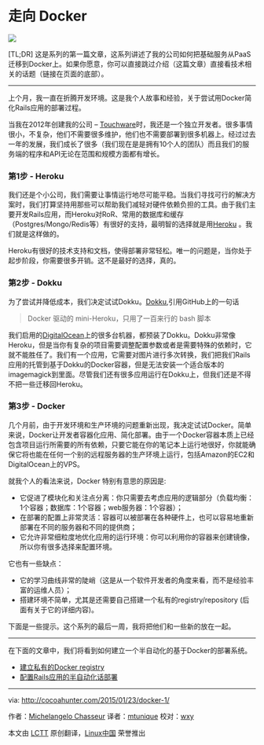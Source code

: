 走向 Docker
================================================================================
![](http://cocoahunter.com/content/images/2015/01/docker1.jpeg)

[TL;DR] 这是系列的第一篇文章，这系列讲述了我的公司如何把基础服务从PaaS迁移到Docker上。如果你愿意，你可以直接跳过介绍（这篇文章）直接看技术相关的话题（链接在页面的底部）。

----------

上个月，我一直在折腾开发环境。这是我个人故事和经验，关于尝试用Docker简化Rails应用的部署过程。

当我在2012年创建我的公司 – [Touchware][1]时，我还是一个独立开发者。很多事情很小，不复杂，他们不需要很多维护，他们也不需要部署到很多机器上。经过过去一年的发展，我们成长了很多（我们现在是是拥有10个人的团队）而且我们的服务端的程序和API无论在范围和规模方面都有增长。

### 第1步 - Heroku ###

我们还是个小公司，我们需要让事情运行地尽可能平稳。当我们寻找可行的解决方案时，我们打算坚持用那些可以帮助我们减轻对硬件依赖负担的工具。由于我们主要开发Rails应用，而Heroku对RoR、常用的数据库和缓存（Postgres/Mongo/Redis等）有很好的支持，最明智的选择就是用[Heroku][2] 。我们就是这样做的。

Heroku有很好的技术支持和文档，使得部署非常轻松。唯一的问题是，当你处于起步阶段，你需要很多开销。这不是最好的选择，真的。

### 第2步 - Dokku ###

为了尝试并降低成本，我们决定试试Dokku。[Dokku][3],引用GitHub上的一句话 

> Docker 驱动的 mini-Heroku，只用了一百来行的 bash 脚本

我们启用的[DigitalOcean][4]上的很多台机器，都预装了Dokku。Dokku非常像Heroku，但是当你有复杂的项目需要调整配置参数或者是需要特殊的依赖时，它就不能胜任了。我们有一个应用，它需要对图片进行多次转换，我们把我们Rails应用的托管到基于Dokku的Docker容器，但是无法安装一个适合版本的imagemagick到里面。尽管我们还有很多应用运行在Dokku上，但我们还是不得不把一些迁移回Heroku。

### 第3步 - Docker ###

几个月前，由于开发环境和生产环境的问题重新出现，我决定试试Docker。简单来说，Docker让开发者容器化应用、简化部署。由于一个Docker容器本质上已经包含项目运行所需要的所有依赖，只要它能在你的笔记本上运行地很好，你就能确保它将也能在任何一个别的远程服务器的生产环境上运行，包括Amazon的EC2和DigitalOcean上的VPS。

就我个人的看法来说，Docker 特别有意思的原因是:

- 它促进了模块化和关注点分离：你只需要去考虑应用的逻辑部分（负载均衡：1个容器；数据库：1个容器；web服务器：1个容器）；
- 在部署的配置上非常灵活：容器可以被部署在各种硬件上，也可以容易地重新部署在不同的服务器和不同的提供商；
- 它允许非常细粒度地优化应用的运行环境：你可以利用你的容器来创建镜像，所以你有很多选择来配置环境。

它也有一些缺点：

- 它的学习曲线非常的陡峭（这是从一个软件开发者的角度来看，而不是经验丰富的运维人员）；
- 搭建环境不简单，尤其是还需要自己搭建一个私有的registry/repository (后面有关于它的详细内容)。

下面是一些提示。这个系列的最后一周，我将把他们和一些新的放在一起。

----------

在下面的文章中，我们将看到如何建立一个半自动化的基于Docker的部署系统。

- [建立私有的Docker registry][6]
- [配置Rails应用的半自动化话部署][7]

--------------------------------------------------------------------------------

via: http://cocoahunter.com/2015/01/23/docker-1/

作者：[Michelangelo Chasseur][a]
译者：[mtunique](https://github.com/mtunique)
校对：[wxy](https://github.com/wxy)

本文由 [LCTT](https://github.com/LCTT/TranslateProject) 原创翻译，[Linux中国](http://linux.cn/) 荣誉推出

[a]:http://cocoahunter.com/author/michelangelo/
[1]:http://www.touchwa.re/
[2]:http://www.heroku.com
[3]:https://github.com/progrium/dokku
[4]:http://www.digitalocean.com
[5]:http://www.docker.com/
[6]:http://cocoahunter.com/2015/01/23/docker-2/
[7]:http://cocoahunter.com/2015/01/23/docker-3/
[8]:
[9]:
[10]:
[11]:
[12]:
[13]:
[14]:
[15]:
[16]:
[17]:
[18]:
[19]:

